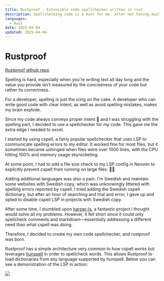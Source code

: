 ```yaml
---
title: Rustproof - Extensible code spellchecker written in rust
description: Spellchecking code is a must for me. After not having much luck with other spellcheckers I wrote my own.
languages:
  - Rust
date: 2025-04-04
updated: 2025-04-04
---
```


# Rustproof

[Rustproof github repo](https://github.com/redsuperbat/rustproof)

Spelling is hard, especially when you're writing text all day long and the value you provide isn't measured by the conciseness of your code but rather its correctness.

For a developer, spelling is just the icing on the cake. A developer who can write good code with clear intent, as well as avoid spelling mistakes, makes my brain explode.

Since my code always conveys proper intent 💁 and I was struggling with the spelling part, I decided to use a spellchecker for my code. This gave me the extra edge I needed to excel.

I started by using cspell, a fairly popular spellchecker that uses LSP to communicate spelling errors to my editor. It worked fine for most files, but it sometimes became unhinged when files were over 1000 lines, with the CPU hitting 100% and memory usage skyrocketing.

At some point, I had to add a file size check to my LSP config in Neovim to explicitly prevent cspell from running on large files. 😮‍💨

Adding additional languages was also a pain. I'm Swedish and maintain some websites with Swedish copy, which was unknowingly littered with spelling errors reported by cspell. I tried adding the Swedish cspell dictionary, but after an hour of searching and trial and error, I gave up and opted to disable cspell LSP in projects with Swedish copy.

After some time, I stumbled upon [harper-ls](https://writewithharper.com/), a fantastic project I thought would solve all my problems. However, it fell short since it could only spellcheck comments and markdown—essentially addressing a different need than what cspell was doing.

Therefore, I decided to create my own code spellchecker, and rustproof was born.

Rustproof has a simple architecture very common to how cspell works but leverages [hunspell](https://hunspell.github.io) in order to spellcheck words. This allows Rustproof to load dictionaries from any language supported by hunspell. Below you can see a demonstration of the LSP in action:

<img src="https://github.com/user-attachments/assets/ad313dcb-fac7-4df7-afbb-47f95ecf2e2f" />
